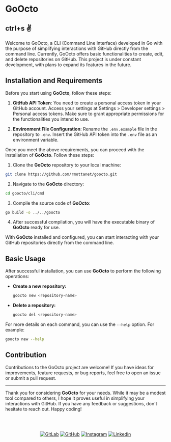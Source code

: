 # GoOcto

## ctrl+s :v:

Welcome to GoOcto, a CLI (Command Line Interface) developed in Go with the purpose of simplifying interactions with GitHub directly from the command line. Currently, GoOcto offers basic functionalities to create, edit, and delete repositories on GitHub. This project is under constant development, with plans to expand its features in the future.


## Installation and Requirements

Before you start using **GoOcto**, follow these steps:

1. **GitHub API Token**: You need to create a personal access token in your GitHub account. Access your settings at Settings > Developer settings > Personal access tokens. Make sure to grant appropriate permissions for the functionalities you intend to use.

2. **Environment File Configuration**: Rename the `.env.example` file in the repository to `.env`. Insert the GitHub API token into the `.env` file as an environment variable.

Once you meet the above requirements, you can proceed with the installation of **GoOcto**. Follow these steps:

1. Clone the **GoOcto** repository to your local machine:

```bash
git clone https://github.com/rmottanet/goocto.git
```

2. Navigate to the **GoOcto** directory:

```bash
cd goocto/cli/cmd
```

3. Compile the source code of **GoOcto**:

```bash
go build -o ../../goocto
```

4. After successful compilation, you will have the executable binary of **GoOcto** ready for use.

With **GoOcto** installed and configured, you can start interacting with your GitHub repositories directly from the command line.


## Basic Usage

After successful installation, you can use **GoOcto** to perform the following operations:

- **Create a new repository:**
  ```bash
  goocto new <repository-name>
  ```

- **Delete a repository:**
  ```bash
  goocto del <repository-name>
  ```

For more details on each command, you can use the `--help` option. For example:

```bash
goocto new --help
```

## Contribution

Contributions to the GoOcto project are welcome! If you have ideas for improvements, feature requests, or bug reports, feel free to open an issue or submit a pull request.

---

Thank you for considering **GoOcto** for your needs. While it may be a modest tool compared to others, I hope it proves useful in simplifying your interactions with GitHub. If you have any feedback or suggestions, don't hesitate to reach out. Happy coding!

<br />
<br />
<p align="center">
<a href="https://gitlab.com/rmottanet"><img src="https://img.shields.io/badge/Gitlab--_.svg?style=social&logo=gitlab" alt="GitLab"></a>
<a href="https://github.com/rmottanet"><img src="https://img.shields.io/badge/Github--_.svg?style=social&logo=github" alt="GitHub"></a>
<a href="https://instagram.com/rmottanet/"><img src="https://img.shields.io/badge/Instagram--_.svg?style=social&logo=instagram" alt="Instagram"></a>
<a href="https://www.linkedin.com/in/rmottanet/"><img src="https://img.shields.io/badge/Linkedin--_.svg?style=social&logo=linkedin" alt="Linkedin"></a>
</p>
<br />
